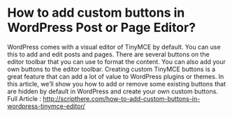 # How to add custom buttons in WordPress Post or Page Editor?
WordPress comes with a visual editor of TinyMCE by default. You can use this to add and edit posts and pages. There are several buttons on the editor toolbar that you can use to format the content. You can also add your own buttons to the editor toolbar. Creating  custom TinyMCE buttons is a great feature that can add a lot of value to WordPress plugins or themes. In this article, we’ll show you how to add or remove some existing buttons that are hidden by default in WordPress and create your own custom buttons.
Full Article : http://scripthere.com/how-to-add-custom-buttons-in-wordpress-tinymce-editor/
